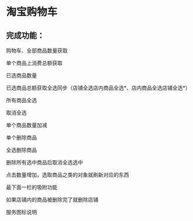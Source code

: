 # 淘宝购物车

## 完成功能：

购物车、全部商品数量获取

单个商品上消费总额获取

已选商品数量

已选商品总额获取全选同步（店铺全选店内商品全选*、店内商品全选店铺全选*）

所有商品全选

取消全选

单个商品数量加减

单个删除商品

全选删除商品

删除所有选中商品后取消全选选中

点击数量增加，选取商品之类的对象就刷新对应的东西

最下面一栏的吸附功能

如果店铺内的商品被删除完了就删除店铺

服务图标说明
